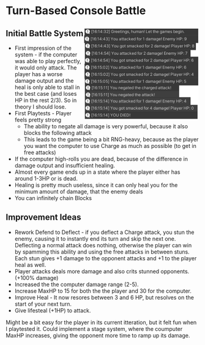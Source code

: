 # Turn-Based Console Battle

## Initial Battle System <img style="float:right" src="ComputerRNG.png" alt="perfectRng" width="300"/>
* First impression of the system - if the computer was able to play perfectly, it would only attack. The player has a worse damage output and the heal is only able to stall in the best case (and loses HP in the rest 2/3). So in theory I should lose. 
* First Playtests - Player feels pretty strong
    * The ability to negate all damage is very powerful, because it also blocks the following attack
    * This leads to the game being a bit RNG-heavy, because as the player you want the computer to use Charge as much as possible (to get in free attacks)
* If the computer high-rolls you are dead, because of the difference in damage output and insufficient healing. 
* Almost every game ends up in a state where the player either has around 1-3HP or is dead.
* Healing is pretty much useless, since it can only heal you for the minimum amount of damage, that the enemy deals
* You can infinitely chain Blocks


## Improvement Ideas
* Rework Defend to Deflect - if you deflect a Charge attack, you stun the enemy, causing it to instantly end its turn and skip the next one. Deflecting a normal attack does nothing, otherwise the player can win by spamming this ability and using the free attacks in between stuns. Each stun gives +1 damage to the opponent attacks and +1 to the player heal as well.
* Player attacks deals more damage and also crits stunned opponents. (+100% damage)
* Increased the the computer damage range (2-5).
* Increase MaxHP to 15 for both the the player and 30 for the computer.
* Improve Heal - It now resores between 3 and 6 HP, but resolves on the start of your next turn.
* Give lifesteal (+1HP) to attack.

Might be a bit easy for the player in its current itteration, but it felt fun when I playtested it.
Could implement a stage system, where the coumputer MaxHP increases, giving the opponent more time to ramp up its damage.




